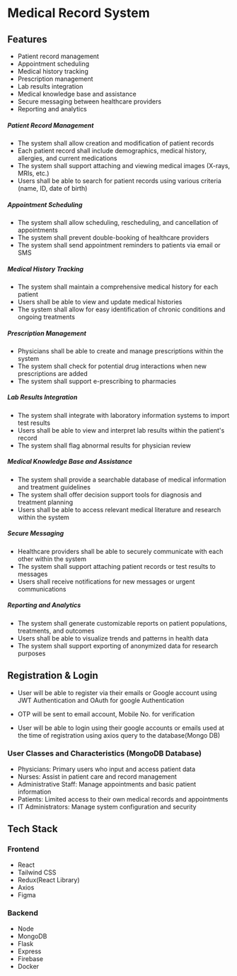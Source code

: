 # Medical Record System

## Features
- Patient record management
- Appointment scheduling
- Medical history tracking
- Prescription management
- Lab results integration
- Medical knowledge base and assistance
- Secure messaging between healthcare providers
- Reporting and analytics


##### Patient Record Management
- The system shall allow creation and modification of patient records
- Each patient record shall include demographics, medical history, allergies, and current medications
- The system shall support attaching and viewing medical images (X-rays, MRIs, etc.)
- Users shall be able to search for patient records using various criteria (name, ID, date of birth)

##### Appointment Scheduling
- The system shall allow scheduling, rescheduling, and cancellation of appointments
- The system shall prevent double-booking of healthcare providers
- The system shall send appointment reminders to patients via email or SMS

##### Medical History Tracking
- The system shall maintain a comprehensive medical history for each patient
- Users shall be able to view and update medical histories
- The system shall allow for easy identification of chronic conditions and ongoing treatments

##### Prescription Management
- Physicians shall be able to create and manage prescriptions within the system
- The system shall check for potential drug interactions when new prescriptions are added
- The system shall support e-prescribing to pharmacies

##### Lab Results Integration
- The system shall integrate with laboratory information systems to import test results
- Users shall be able to view and interpret lab results within the patient's record
- The system shall flag abnormal results for physician review

##### Medical Knowledge Base and Assistance
- The system shall provide a searchable database of medical information and treatment guidelines
- The system shall offer decision support tools for diagnosis and treatment planning
- Users shall be able to access relevant medical literature and research within the system

##### Secure Messaging
- Healthcare providers shall be able to securely communicate with each other within the system
- The system shall support attaching patient records or test results to messages
- Users shall receive notifications for new messages or urgent communications

##### Reporting and Analytics
- The system shall generate customizable reports on patient populations, treatments, and outcomes
- Users shall be able to visualize trends and patterns in health data
- The system shall support exporting of anonymized data for research purposes

## Registration & Login
- User will be able to register via their emails or Google account using JWT Authentication and OAuth for google Authentication
- OTP will be sent to email account, Mobile No. for verification

- User will be able to login using their google accounts or emails used at the time of registration using axios query to the database(Mongo DB)
### User Classes and Characteristics (MongoDB Database)
- Physicians: Primary users who input and access patient data
- Nurses: Assist in patient care and record management
- Administrative Staff: Manage appointments and basic patient information
- Patients: Limited access to their own medical records and appointments
- IT Administrators: Manage system configuration and security


## Tech Stack
### Frontend
- React
- Tailwind CSS
- Redux(React Library)
- Axios
- Figma

### Backend
- Node
- MongoDB
- Flask
- Express
- Firebase
- Docker
